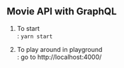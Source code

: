 ## Movie API with GraphQL
1. To start  
: `yarn start`

2. To play around in playground  
: go to http://localhost:4000/